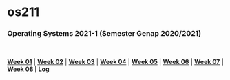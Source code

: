 # os211

### Operating Systems 2021-1 (Semester Genap 2020/2021)
<br>

<b>[Week 01](https://bimabr.github.io/os211/W01/)</b> | <b>[Week 02](https://bimabr.github.io/os211/W02/)</b> | <b>[Week 03](https://bimabr.github.io/os211/W03/)</b> | <b>[Week 04](https://bimabr.github.io/os211/W04/)</b> | <b>[Week 05](https://bimabr.github.io/os211/W05/)</b> | <b>[Week 06](https://bimabr.github.io/os211/W06/)</b> | <b>[Week 07](https://bimabr.github.io/os211/W07/) | <b>[Week 08](https://bimabr.github.io/os211/W08/)</b> | <b>[Log](https://bimabr.github.io/os211/TXT/mylog.txt)</b>
